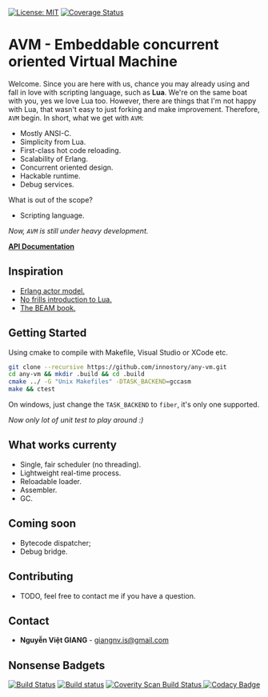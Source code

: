 [![License: MIT](https://img.shields.io/badge/License-MIT-blue.svg)](https://opensource.org/licenses/MIT)
[![Coverage Status](https://coveralls.io/repos/github/innostory/any-vm/badge.svg)](https://coveralls.io/github/innostory/any-vm)

# AVM - Embeddable concurrent oriented Virtual Machine

Welcome. Since you are here with us, chance you may already using and fall in 
love with scripting language, such as **Lua**. We're on the same boat with you, 
yes we love Lua too. However, there are things that I'm not happy with Lua, 
that wasn't easy to just forking and make improvement. Therefore, `AVM` begin. 
In short, what we get with `AVM`:

- Mostly ANSI-C.
- Simplicity from Lua.
- First-class hot code reloading.
- Scalability of Erlang.
- Concurrent oriented design.
- Hackable runtime.
- Debug services.

What is out of the scope?

- Scripting language.

*Now, `AVM` is still under heavy development.*

[**API Documentation**](https://innostory.github.io/any-vm/)

## Inspiration

- [Erlang actor model.](http://www.brianstorti.com/the-actor-model/)
- [No frills introduction to Lua.](http://luaforge.net/docman/83/98/ANoFrillsIntroToLua51VMInstructions.pdf)
- [The BEAM book.](https://github.com/happi/theBeamBook)

## Getting Started

Using cmake to compile with Makefile, Visual Studio or XCode etc.

```sh
git clone --recursive https://github.com/innostory/any-vm.git
cd any-vm && mkdir .build && cd .build
cmake ../ -G "Unix Makefiles" -DTASK_BACKEND=gccasm
make && ctest
```

On windows, just change the `TASK_BACKEND` to `fiber`, it's only one supported.

*Now only lot of unit test to play around :)*

## What works currenty

- Single, fair scheduler (no threading).
- Lightweight real-time process.
- Reloadable loader.
- Assembler.
- GC.

## Coming soon

- Bytecode dispatcher;
- Debug bridge.

## Contributing

- TODO, feel free to contact me if you have a question.

## Contact

- **Nguyễn Việt GIANG** - giangnv.is@gmail.com

## Nonsense Badgets
[![Build Status](https://travis-ci.org/innostory/any-vm.svg?branch=master)](https://travis-ci.org/innostory/any-vm) 
[![Build status](https://ci.appveyor.com/api/projects/status/0t5f79e4x9akyi0e?svg=true)](https://ci.appveyor.com/project/innostory/any-vm)
<a href="https://scan.coverity.com/projects/innostory-any-vm">
  <img alt="Coverity Scan Build Status"
       src="https://scan.coverity.com/projects/12663/badge.svg"/>
</a>
[![Codacy Badge](https://api.codacy.com/project/badge/Grade/097d1900291f4c19987d3b9847fc4330)](https://www.codacy.com/app/innostory/any-vm?utm_source=github.com&amp;utm_medium=referral&amp;utm_content=innostory/any-vm&amp;utm_campaign=Badge_Grade)
